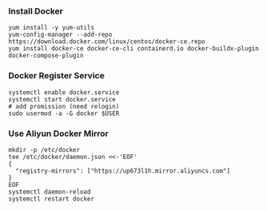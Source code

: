 ### Install Docker
```
yum install -y yum-utils
yum-config-manager --add-repo https://download.docker.com/linux/centos/docker-ce.repo
yum install docker-ce docker-ce-cli containerd.io docker-buildx-plugin docker-compose-plugin
```

### Docker Register Service
```
systemctl enable docker.service
systemctl start docker.service
# add promission (need relogin)
sudo usermod -a -G docker $USER
```

### Use Aliyun Docker Mirror
```
mkdir -p /etc/docker
tee /etc/docker/daemon.json <<-'EOF'
{
  "registry-mirrors": ["https://up673l1h.mirror.aliyuncs.com"]
}
EOF
systemctl daemon-reload
systemctl restart docker
```